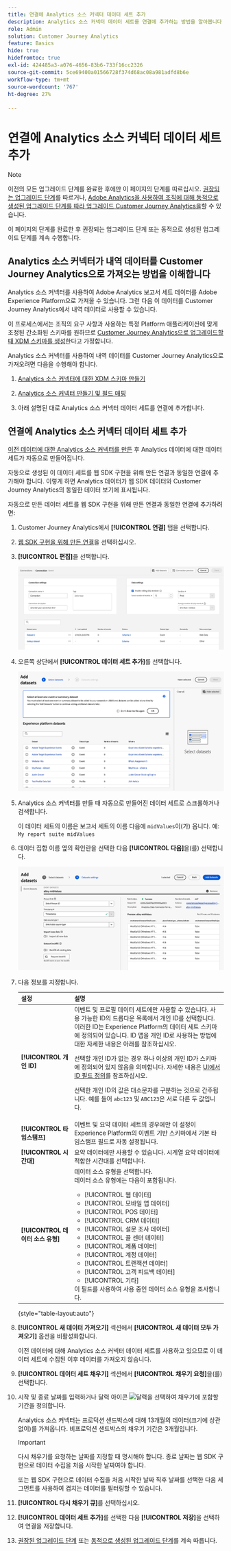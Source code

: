 ```yaml
---
title: 연결에 Analytics 소스 커넥터 데이터 세트 추가
description: Analytics 소스 커넥터 데이터 세트를 연결에 추가하는 방법을 알아봅니다
role: Admin
solution: Customer Journey Analytics
feature: Basics
hide: true
hidefromtoc: true
exl-id: 424485a3-a076-4656-83b6-733f16cc2326
source-git-commit: 5ce69400a01566728f374d68ac08a981adfd8b6e
workflow-type: tm+mt
source-wordcount: '767'
ht-degree: 27%

---
```


# 연결에 Analytics 소스 커넥터 데이터 세트 추가

>[!NOTE]
> 
>이전의 모든 업그레이드 단계를 완료한 후에만 이 페이지의 단계를 따르십시오. [권장되는 업그레이드 단계](/help/getting-started/cja-upgrade/cja-upgrade-recommendations.md#recommended-upgrade-steps-for-most-organizations)를 따르거나, [Adobe Analytics을 사용하여 조직에 대해 동적으로 생성된 업그레이드 단계를 따라 업그레이드 Customer Journey Analytics을](https://gigazelle.github.io/cja-ttv/)할 수 있습니다.
>
>이 페이지의 단계를 완료한 후 권장되는 업그레이드 단계 또는 동적으로 생성된 업그레이드 단계를 계속 수행합니다.

## Analytics 소스 커넥터가 내역 데이터를 Customer Journey Analytics으로 가져오는 방법을 이해합니다

Analytics 소스 커넥터를 사용하여 Adobe Analytics 보고서 세트 데이터를 Adobe Experience Platform으로 가져올 수 있습니다. 그런 다음 이 데이터를 Customer Journey Analytics에서 내역 데이터로 사용할 수 있습니다.

이 프로세스에서는 조직의 요구 사항과 사용하는 특정 Platform 애플리케이션에 맞게 조정된 간소화된 스키마를 원하므로 [Customer Journey Analytics으로 업그레이드할 때 XDM 스키마를 생성](/help/getting-started/cja-upgrade/cja-upgrade-schema-create.md)한다고 가정합니다.

Analytics 소스 커넥터를 사용하여 내역 데이터를 Customer Journey Analytics으로 가져오려면 다음을 수행해야 합니다.

1. [Analytics 소스 커넥터에 대한 XDM 스키마 만들기](/help/getting-started/cja-upgrade/cja-upgrade-source-connector-schema.md)

1. [Analytics 소스 커넥터 만들기 및 필드 매핑](/help/getting-started/cja-upgrade/cja-upgrade-source-connector.md)

1. 아래 설명된 대로 Analytics 소스 커넥터 데이터 세트를 연결에 추가합니다.

## 연결에 Analytics 소스 커넥터 데이터 세트 추가

[이전 데이터에 대한 Analytics 소스 커넥터를 만든](/help/getting-started/cja-upgrade/cja-upgrade-source-connector.md) 후 Analytics 데이터에 대한 데이터 세트가 자동으로 만들어집니다.

자동으로 생성된 이 데이터 세트를 웹 SDK 구현을 위해 만든 연결과 동일한 연결에 추가해야 합니다. 이렇게 하면 Analytics 데이터가 웹 SDK 데이터와 Customer Journey Analytics의 동일한 데이터 보기에 표시됩니다.

자동으로 만든 데이터 세트를 웹 SDK 구현을 위해 만든 연결과 동일한 연결에 추가하려면:

1. Customer Journey Analytics에서 **[!UICONTROL 연결]** 탭을 선택합니다.

1. [웹 SDK 구현을 위해 만든 연결](/help/getting-started/cja-upgrade/cja-upgrade-connection.md)을 선택하십시오.

1. **[!UICONTROL 편집]**&#x200B;을 선택합니다.

   ![연결 편집](assets/connection-add-dataset.png)

1. 오른쪽 상단에서 **[!UICONTROL 데이터 세트 추가]**&#x200B;를 선택합니다.

   ![연결 편집](assets/connection-add-dateset2.png)

1. Analytics 소스 커넥터를 만들 때 자동으로 만들어진 데이터 세트로 스크롤하거나 검색합니다.

   이 데이터 세트의 이름은 보고서 세트의 이름 다음에 `midValues`이(가) 옵니다. 예: `My report suite midValues`

1. 데이터 집합 이름 옆의 확인란을 선택한 다음 **[!UICONTROL 다음]**&#x200B;을(를) 선택합니다.

   ![연결 편집](assets/connection-add-dataset3.png)

1. 다음 정보를 지정합니다.

   <!-- Copied from help/connections/create-connection.md. Should we single source? -->

   | 설정 | 설명 |
   | --- | --- |
   | **[!UICONTROL 개인 ID]** | 이벤트 및 프로필 데이터 세트에만 사용할 수 있습니다. 사용 가능한 ID의 드롭다운 목록에서 개인 ID를 선택합니다. 이러한 ID는 Experience Platform의 데이터 세트 스키마에 정의되어 있습니다. ID 맵을 개인 ID로 사용하는 방법에 대한 자세한 내용은 아래를 참조하십시오.<p>선택할 개인 ID가 없는 경우 하나 이상의 개인 ID가 스키마에 정의되어 있지 않음을 의미합니다. 자세한 내용은 [UI에서 ID 필드 정의](https://experienceleague.adobe.com/ko/docs/experience-platform/xdm/ui/fields/identity)를 참조하십시오. <p>선택한 개인 ID의 값은 대소문자를 구분하는 것으로 간주됩니다. 예를 들어 `abc123` 및 `ABC123`은 서로 다른 두 값입니다. |
   | **[!UICONTROL 타임스탬프]** | 이벤트 및 요약 데이터 세트의 경우에만 이 설정이 Experience Platform의 이벤트 기반 스키마에서 기본 타임스탬프 필드로 자동 설정됩니다. |
   | **[!UICONTROL 시간대]** | 요약 데이터에만 사용할 수 있습니다. 시계열 요약 데이터에 적합한 시간대를 선택합니다. |
   | **[!UICONTROL 데이터 소스 유형]** | 데이터 소스 유형을 선택합니다. <br/>데이터 소스 유형에는 다음이 포함됩니다. <ul><li>[!UICONTROL 웹 데이터]</li><li>[!UICONTROL 모바일 앱 데이터]</li><li>[!UICONTROL POS 데이터]</li><li>[!UICONTROL CRM 데이터]</li><li>[!UICONTROL 설문 조사 데이터]</li><li>[!UICONTROL 콜 센터 데이터]</li><li>[!UICONTROL 제품 데이터]</li><li> [!UICONTROL 계정 데이터]</li><li> [!UICONTROL 트랜잭션 데이터]</li><li>[!UICONTROL 고객 피드백 데이터]</li><li> [!UICONTROL 기타]</li></ul>이 필드를 사용하여 사용 중인 데이터 소스 유형을 조사합니다. |

   {style="table-layout:auto"}

1. **[!UICONTROL 새 데이터 가져오기]** 섹션에서 **[!UICONTROL 새 데이터 모두 가져오기]** 옵션을 비활성화합니다.

   이전 데이터에 대해 Analytics 소스 커넥터 데이터 세트를 사용하고 있으므로 이 데이터 세트에 수집된 이후 데이터를 가져오지 않습니다.

1. **[!UICONTROL 데이터 세트 채우기]** 섹션에서 **[!UICONTROL 채우기 요청]**&#x200B;을(를) 선택합니다.

1. 시작 및 종료 날짜를 입력하거나 달력 아이콘 ![달력](https://spectrum.adobe.com/static/icons/workflow_18/Smock_Calendar_18_N.svg)을 선택하여 채우기에 포함할 기간을 정의합니다.

   Analytics 소스 커넥터는 프로덕션 샌드박스에 대해 13개월의 데이터(크기에 상관없이)를 가져옵니다. 비프로덕션 샌드박스의 채우기 기간은 3개월입니다.

   >[!IMPORTANT]
   >
   >다시 채우기를 요청하는 날짜를 지정할 때 명시해야 합니다. 종료 날짜는 웹 SDK 구현으로 데이터 수집을 처음 시작한 날짜여야 합니다.
   >
   >또는 웹 SDK 구현으로 데이터 수집을 처음 시작한 날짜 직후 날짜를 선택한 다음 세그먼트를 사용하여 겹치는 데이터를 필터링할 수 있습니다.

   <!-- Include any of the following?  Make sure you're explicit as to the dates you request backfill to. You want to request it to the date that you start gathering data with your Web SDK implementation. Also possibly include segments for any overlapping date. So you could request everything and then use a segment to exclude data that you don't want. That way if you need to move up the date, then you could change the date in the filter. Downside would be that you might pay for double rows.  When they do that, they're going to see all schema fields from both their custom schema and their Analytics schema. So they'll need to be cognizant to select the right fields, and never select any Analytics fields, because they will be mapped as part of the source connector. Never select any Analytics field group fields because they'll be mapped.  -->

1. **[!UICONTROL 다시 채우기 큐]**&#x200B;를 선택하십시오.

1. **[!UICONTROL 데이터 세트 추가]**&#x200B;를 선택한 다음 **[!UICONTROL 저장]**&#x200B;을 선택하여 연결을 저장합니다.

1. [권장된 업그레이드 단계](/help/getting-started/cja-upgrade/cja-upgrade-recommendations.md#recommended-upgrade-steps-for-most-organizations) 또는 [동적으로 생성된 업그레이드 단계](https://gigazelle.github.io/cja-ttv/)를 계속 따릅니다.
